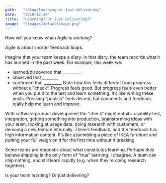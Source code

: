 ```yaml
---
path:	"/blog/learning-or-just-delivering"
date:	"2018-12-24"
title:	"Learning? Or Just Delivering?"
image:	"/images/defaultimage.png"
---
```


How will you know when Agile is working?

Agile is about shorter feedback loops.

Imagine that your team keeps a diary. In that diary, the team records what it has learned in the past week. For example, this week we:

* learned/discovered that \_\_\_\_\_\_\_\_\_
* observed that \_\_\_\_\_\_\_\_
* confirmed that \_\_\_\_\_\_\_\_\_
Note how this feels different from progress without a “check”. Progress feels good. But progress feels even better when you put it to the test and learn something. It’s like writing these posts. Pressing “publish” feels decent, but comments and feedback really help me learn and improve.

With software product development the “check” might entail a usability test, integration, getting something into production, brainstorming ideas with your team, looking at usage data, doing research with customers, or demoing a new feature internally. There’s feedback, and the feedback has high information content. It’s like assembling a piece of IKEA furniture and putting your full weigh on it for the first time without it breaking.

Some teams are dogmatic about what constitutes learning. Perhaps they believe shipping is the only form of “true” learning. I disagree. A team can ship nothing, and still learn rapidly (e.g. when they’re doing research together).

Is your team learning? Or just delivering?

